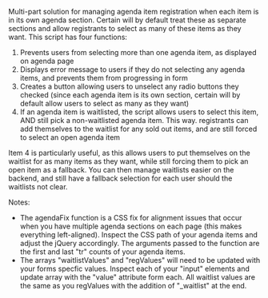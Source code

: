 Multi-part solution for managing agenda item registration when each item is in its own agenda section.  Certain will by default treat these as separate sections and allow registrants to select as many of these items as they want.  This script has four functions:

1. Prevents users from selecting more than one agenda item, as displayed on agenda page
2. Displays error message to users if they do not selecting any agenda items, and prevents them from progressing in form
3. Creates a button allowing users to unselect any radio buttons they checked (since each agenda item is its own section, certain will by default allow users to select as many as they want)
4. If an agenda item is waitlisted, the script allows users to select this item, AND still pick a non-waitlisted agenda item.  This way. registrants can add themselves to the waitlist for any sold out items, and are still forced to select an open agenda item

Item 4 is particularly useful, as this allows users to put themselves on the waitlist for as many items as they want, while still forcing them to pick an open item as a fallback.  You can then manage waitlists easier on the backend, and still have a fallback selection for each user should the waitlists not clear.

Notes:
- The agendaFix function is a CSS fix for alignment issues that occur when you have multiple agenda sections on each page (this makes everything left-aligned).  Inspect the CSS path of your agenda items and adjust the jQuery accordingly.  The arguments passed to the function are the first and last "tr" counts of your agenda items.
- The arrays "waitlistValues" and "regValues" will need to be updated with your forms specfic values.  Inspect each of your "input" elements and update array with the "value" attribute form each.  All waitlist values are the same as you regValues with the addition of "_waitlist" at the end.
